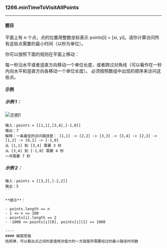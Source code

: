 ### 1266.minTimeToVisitAllPoints
----
#### 题目
平面上有 n 个点，点的位置用整数坐标表示 points[i] = [xi, yi]。请你计算访问所有这些点需要的最小时间（以秒为单位）。

你可以按照下面的规则在平面上移动：

每一秒沿水平或者竖直方向移动一个单位长度，或者跨过对角线（可以看作在一秒内向水平和竖直方向各移动一个单位长度）。
必须按照数组中出现的顺序来访问这些点。
 
#### 示例

##### 示例 1：

![示例1](https://assets.leetcode-cn.com/aliyun-lc-upload/uploads/2019/11/24/1626_example_1.png)

```
输入：points = [[1,1],[3,4],[-1,0]]
输出：7
解释：一条最佳的访问路径是： [1,1] -> [2,2] -> [3,3] -> [3,4] -> [2,3] -> [1,2] -> [0,1] -> [-1,0]   
从 [1,1] 到 [3,4] 需要 3 秒 
从 [3,4] 到 [-1,0] 需要 4 秒
一共需要 7 秒
```

##### 示例 2：


```
输入：points = [[3,2],[-2,2]]
输出：5
``` 

**提示**：

- points.length == n
- 1 <= n <= 100
- points[i].length == 2
- -1000 <= points[i][0], points[i][1] <= 1000

----
#### 解题思路
找规律，可以看出点之间的差值绝对值大的一方就是所需要经过的最小路径时间数